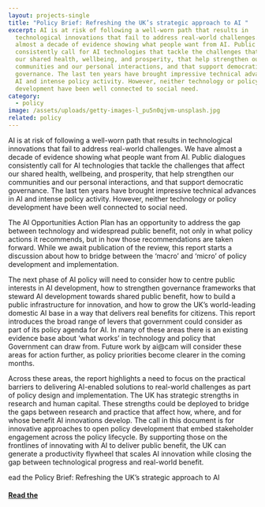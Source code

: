 ```yaml
---
layout: projects-single
title: "Policy Brief: Refreshing the UK’s strategic approach to AI "
excerpt: AI is at risk of following a well-worn path that results in
  technological innovations that fail to address real-world challenges. We have
  almost a decade of evidence showing what people want from AI. Public dialogues
  consistently call for AI technologies that tackle the challenges that affect
  our shared health, wellbeing, and prosperity, that help strengthen our
  communities and our personal interactions, and that support democratic
  governance. The last ten years have brought impressive technical advances in
  AI and intense policy activity. However, neither technology or policy
  development have been well connected to social need.
category:
  - policy
image: /assets/uploads/getty-images-l_pu5n0qjvm-unsplash.jpg
related: policy
---
```

AI is at risk of following a well-worn path that results in technological innovations that fail to address real-world challenges. We have almost a decade of evidence showing what people want from AI. Public dialogues consistently call for AI technologies that tackle the challenges that affect our shared health, wellbeing, and prosperity, that help strengthen our communities and our personal interactions, and that support democratic governance. The last ten years have brought impressive technical advances in AI and intense policy activity. However, neither technology or policy development have been well connected to social need. 

The AI Opportunities Action Plan has an opportunity to address the gap between technology and widespread public benefit, not only in what policy actions it recommends, but in how those recommendations are taken forward. While we await publication of the review, this report starts a discussion about how to bridge between the ‘macro’ and ‘micro’ of policy development and implementation. 

The next phase of AI policy will need to consider how to centre public interests in AI development, how to strengthen governance frameworks that steward AI development towards shared public benefit, how to build a public infrastructure for innovation, and how to grow the UK’s world-leading domestic AI base in a way that delivers real benefits for citizens. This report introduces the broad range of levers that government could consider as part of its policy agenda for AI. In many of these areas there is an existing evidence base about ‘what works’ in technology and policy that Government can draw from. Future work by ai@cam will consider these areas for action further, as policy priorities become clearer in the coming months.

Across these areas, the report highlights a need to focus on the practical barriers to delivering AI-enabled solutions to real-world challenges as part of policy design and implementation. The UK has strategic strengths in research and human capital. These strengths could be deployed to bridge the gaps between research and practice that affect how, where, and for whose benefit AI innovations develop. The call in this document is for innovative approaches to open policy development that embed stakeholder engagement across the policy lifecycle.  By supporting those on the frontlines of innovating with AI to deliver public benefit, the UK can generate a productivity flywheel that scales AI innovation while closing the gap between technological progress and real-world benefit. 

ead the Policy Brief: Refreshing the UK’s strategic approach to AI 

#### **[R﻿ead the ](https://ai.cam.ac.uk/assets/uploads/ai-cam-access-to-data-case-studies.pdf)**